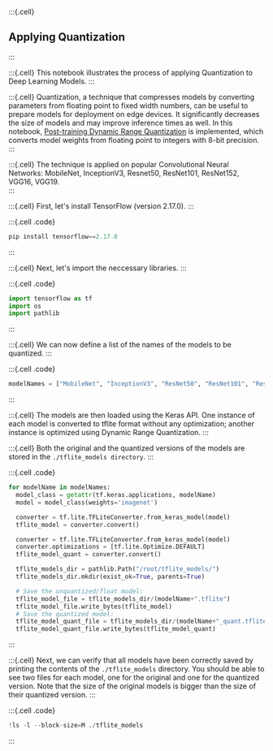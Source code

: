 :::{.cell}
## Applying Quantization
:::

:::{.cell}
This notebook illustrates the process of applying Quantization to Deep Learning Models.
:::

:::{.cell}
Quantization, a technique that compresses models by converting parameters from floating point to fixed width numbers, can be useful to prepare models for deployment on edge devices. It significantly decreases the size of models and may improve inference times as well. In this notebook, [Post-training Dynamic Range Quantization](https://www.tensorflow.org/lite/performance/post_training_quantization) is implemented, which converts model weights from floating point to integers with 8-bit precision.
:::

:::{.cell}
The technique is applied on popular Convolutional Neural Networks: MobileNet, InceptionV3, Resnet50, ResNet101, ResNet152, VGG16, VGG19.  
:::

:::{.cell}
First, let's install TensorFlow (version 2.17.0).
:::

:::{.cell .code}
```python
pip install tensorflow==2.17.0
```
:::

:::{.cell}
Next, let's import the neccessary libraries.
:::


:::{.cell .code}
```python
import tensorflow as tf
import os
import pathlib
```
:::

:::{.cell}
We can now define a list of the names of the models to be quantized.
:::


:::{.cell .code}
```python
modelNames = ["MobileNet", "InceptionV3", "ResNet50", "ResNet101", "ResNet152", "VGG16", "VGG19"]
```
:::

:::{.cell}
The models are then loaded using the Keras API. One instance of each model is converted to tflite format without any optimization; another instance is optimized using Dynamic Range Quantization.
:::

:::{.cell}
Both the original and the quantized versions of the models are stored in the `./tflite_models directory`.
:::


:::{.cell .code}
```python
for modelName in modelNames:
  model_class = getattr(tf.keras.applications, modelName)
  model = model_class(weights='imagenet')

  converter = tf.lite.TFLiteConverter.from_keras_model(model)
  tflite_model = converter.convert()

  converter = tf.lite.TFLiteConverter.from_keras_model(model)
  converter.optimizations = [tf.lite.Optimize.DEFAULT]
  tflite_model_quant = converter.convert()

  tflite_models_dir = pathlib.Path("/root/tflite_models/")
  tflite_models_dir.mkdir(exist_ok=True, parents=True)

  # Save the unquantized/float model:
  tflite_model_file = tflite_models_dir/(modelName+".tflite")
  tflite_model_file.write_bytes(tflite_model)
  # Save the quantized model:
  tflite_model_quant_file = tflite_models_dir/(modelName+"_quant.tflite")
  tflite_model_quant_file.write_bytes(tflite_model_quant)
```
:::

:::{.cell}
Next, we can verify that all models have been correctly saved by printing the contents of the `./tflite_models` directory. You should be able to see two files for each model, one for the original and one for the quantized version. Note that the size of the original models is bigger than the size of their quantized version. 
:::


:::{.cell .code}
```python
!ls -l --block-size=M ./tflite_models
```
:::
